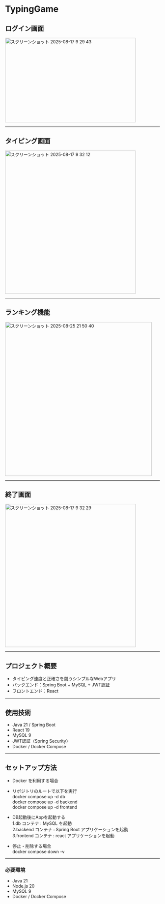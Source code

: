 # TypingGame
## ログイン画面
<img width="425" height="275" alt="スクリーンショット 2025-08-17 9 29 43" src="https://github.com/user-attachments/assets/7acb7872-c442-4a2e-9dcd-26e78b4e716a" />

---

## タイピング画面
<img width="425" height="466" alt="スクリーンショット 2025-08-17 9 32 12" src="https://github.com/user-attachments/assets/5378fff6-1ac1-4753-bc5b-7cd905cfdd66" />

---

## ランキング機能
<img width="477" height="501" alt="スクリーンショット 2025-08-25 21 50 40" src="https://github.com/user-attachments/assets/6263ed29-ea0f-4621-a090-d6b7dbd79d05" />

---

## 終了画面
<img width="425" height="466" alt="スクリーンショット 2025-08-17 9 32 29" src="https://github.com/user-attachments/assets/930bc233-19d8-4c6f-8f67-40066791950d" />

---


## プロジェクト概要
- タイピング速度と正確さを競うシンプルなWebアプリ
- バックエンド：Spring Boot + MySQL + JWT認証
- フロントエンド：React

---

## 使用技術
- Java 21 / Spring Boot
- React 19
- MySQL 9
- JWT認証（Spring Security）
- Docker / Docker Compose

---

## セットアップ方法
- Docker を利用する場合

 - リポジトリのルートで以下を実行<br>
 docker compose up -d db<br>
 docker compose up -d backend<br>
 docker compose up -d frontend<br>
 - DB起動後にAppを起動する<br>
  1.db コンテナ : MySQL を起動<br>
  2.backend コンテナ : Spring Boot アプリケーションを起動<br>
  3.frontend コンテナ : react アプリケーションを起動<br>

 - 停止・削除する場合<br>
  docker compose down -v<br>

---

### 必要環境
- Java 21
- Node.js 20
- MySQL 9
- Docker / Docker Compose
